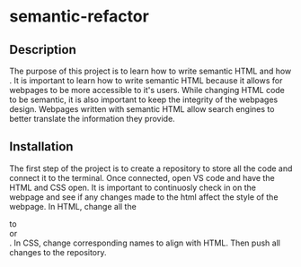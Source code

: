 # semantic-refactor

## Description 
The purpose of this project is to learn how to write semantic HTML and how . It is important to learn how to write semantic HTML because it allows for webpages to be more accessible to it's users. While changing HTML code to be semantic, it is also important to keep the integrity of the webpages design. Webpages written with semantic HTML allow search engines to better translate the information they provide.

## Installation
The first step of the project is to create a repository to store all the code and connect it to the terminal. 
Once connected, open VS code and have the HTML and CSS open.
It is important to continuosly check in on the webpage and see if any changes made to the html affect the style of the webpage.
In HTML, change all the <div> to <section> or <nav>.
In CSS, change corresponding names to align with HTML.
Then push all changes to the repository.



